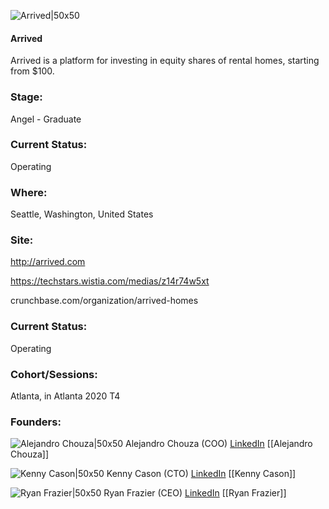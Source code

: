 

![Arrived|50x50](https://apimg.techstars.com/connect/images/image_files/5eea621534a60d433d00051e/original/arrived-social-icon.jpg)

#### Arrived
Arrived is a platform for investing in equity shares of rental homes, starting from $100.

### Stage: 
Angel - Graduate 

### Current Status: 
Operating

### Where:
Seattle, Washington, United States

### Site:
http://arrived.com

https://techstars.wistia.com/medias/z14r74w5xt

crunchbase.com/organization/arrived-homes

### Current Status: 
Operating

### Cohort/Sessions: 
Atlanta, in Atlanta 2020 T4

### Founders: 

![Alejandro Chouza|50x50](http://s3.amazonaws.com/ts-accel-connect-uploads/images/image_files/5f80b12744e082334d000015/original/linkedin_copy_2.png) Alejandro Chouza (COO) [LinkedIn](https://linkedin.com/in/alejandrochouza) [[Alejandro Chouza]]

![Kenny Cason|50x50](https://f6s-public.s3.amazonaws.com/profiles/2506681_th2.jpg) Kenny Cason (CTO) [LinkedIn](https://linkedin.com/in/kennycason) [[Kenny Cason]]

![Ryan Frazier|50x50](https://apimg.techstars.com/connect/images/image_files/5eea3d2734a60d433d000518/original/ryfraz.jpg) Ryan Frazier (CEO) [LinkedIn](https://linkedin.com/in/ryfraz) [[Ryan Frazier]]


